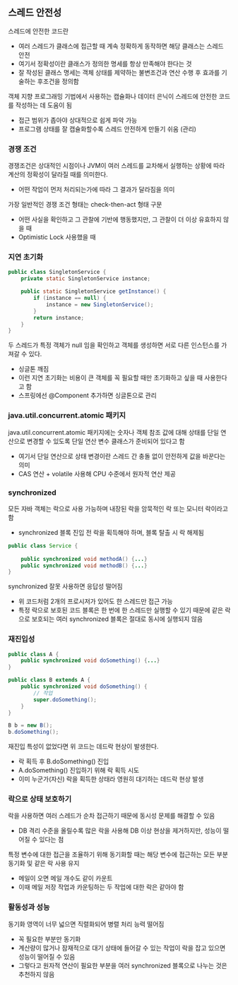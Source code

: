## 스레드 안전성

스레드에 안전한 코드란
- 여러 스레드가 클래스에 접근할 때 계속 정확하게 동작하면 해당 클래스는 스레드 안전
- 여기서 정확성이란 클래스가 정의한 명세를 항상 만족해야 한다는 것
- 잘 작성된 클래스 명세는 객체 상태를 제약하는 불변조건과 연산 수행 후 효과를 기술하는 후조건을 정의함

객체 지향 프로그래밍 기법에서 사용하는 캡슐화나 데이터 은닉이 스레드에 안전한 코드를 작성하는 데 도움이 됨
- 접근 범위가 좁아야 상대적으로 쉽게 파악 가능
- 프로그램 상태를 잘 캡슐화할수록 스레드 안전하게 만들기 쉬움 (관리)

### 경쟁 조건

경쟁조건은 상대적인 시점이나 JVM이 여러 스레드를 교차해서 실행하는 상황에 따라 계산의 정확성이 달라질 때를 의미한다.
- 어떤 작업이 먼저 처리되는가에 따라 그 결과가 달라짐을 의미

가장 일반적인 경쟁 조건 형태는 check-then-act 형태 구문
- 어떤 사실을 확인하고 그 관찰에 기반에 행동했지만, 그 관찰이 더 이상 유효하지 않을 때
- Optimistic Lock 사용했을 때

### 지연 초기화
```java
public class SingletonService {
    private static SingletonService instance;

    public static SingletonService getInstance() {
        if (instance == null) {
            instance = new SingletonService();
        }
        return instance;
    }
}
```
두 스레드가 특정 객체가 null 임을 확인하고 객체를 생성하면 서로 다른 인스턴스를 가져갈 수 있다.
- 싱글톤 깨짐
- 이런 지연 초기화는 비용이 큰 객체를 꼭 필요할 때만 초기화하고 싶을 때 사용한다고 함
- 스프링에선 @Component 추가하면 싱글톤으로 관리

### java.util.concurrent.atomic 패키지

java.util.concurrent.atomic 패키지에는 숫자나 객체 참조 값에 대해 상태를 단일 연산으로 변경할 수 있도록 단일 연산 변수 클래스가 준비되어 있다고 함
- 여기서 단일 연산으로 상태 변경이란 스레드 간 충돌 없이 안전하게 값을 바꾼다는 의미
- CAS 연산 + volatile 사용해 CPU 수준에서 원자적 연산 제공

### synchronized

모든 자바 객체는 락으로 사용 가능하며 내장된 락을 암묵적인 락 또는 모니터 락이라고 함
- synchronized 블록 진입 전 락을 획득해야 하며, 블록 탈출 시 락 해제됨

```java
public class Service {
	
    public synchronized void methodA() {...}
    public synchronized void methodB() {...}
}
```

synchronized 잘못 사용하면 응답성 떨어짐
- 위 코드처럼 2개의 프로시저가 있어도 한 스레드만 접근 가능
- 특정 락으로 보호된 코드 블록은 한 번에 한 스레드만 실행할 수 있기 때문에 같은 락으로 보호되는 여러 synchronized 블록은 절대로 동시에 실행되지 않음

### 재진입성

```java
public class A {
	public synchronized void doSomething() {...}
}

public class B extends A {
	public synchronized void doSomething() {
		// 작업
		super.doSomething();
	}
}

B b = new B();
b.doSomething();
```
재진입 특성이 없었다면 위 코드는 데드락 현상이 발생한다.
- 락 획득 후 B.doSomething() 진입
- A.doSomething() 진입하기 위해 락 획득 시도
- 이미 누군가(자신) 락을 획득한 상태라 영원히 대기하는 데드락 현상 발생

### 락으로 상태 보호하기
락을 사용하면 여러 스레드가 순차 접근하기 때문에 동시성 문제를 해결할 수 있음
- DB 격리 수준을 올릴수록 많은 락을 사용해 DB 이상 현상을 제거하지만, 성능이 떨어질 수 있다는 점

특정 변수에 대한 접근을 조율하기 위해 동기화할 때는 해당 변수에 접근하는 모든 부분 동기화 및 같은 락 사용 유지
- 메일이 오면 메일 개수도 같이 카운트
- 이때 메일 저장 작업과 카운팅하는 두 작업에 대한 락은 같아야 함


### 활동성과 성능
동기화 영역이 너무 넓으면 직렬화되어 병렬 처리 능력 떨어짐
- 꼭 필요한 부분만 동기화
- 계산량이 많거나 잠재적으로 대기 상태에 들어갈 수 있는 작업이 락을 잡고 있으면 성능이 떨어질 수 있음
- 그렇다고 원자적 연산이 필요한 부분을 여러 synchronized 블록으로 나누는 것은 추천하지 않음
